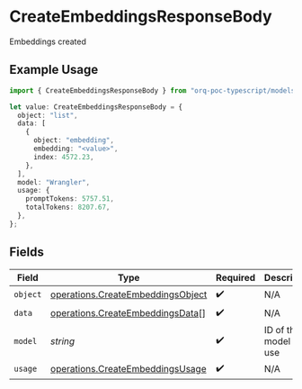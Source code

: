 # CreateEmbeddingsResponseBody

Embeddings created

## Example Usage

```typescript
import { CreateEmbeddingsResponseBody } from "orq-poc-typescript/models/operations";

let value: CreateEmbeddingsResponseBody = {
  object: "list",
  data: [
    {
      object: "embedding",
      embedding: "<value>",
      index: 4572.23,
    },
  ],
  model: "Wrangler",
  usage: {
    promptTokens: 5757.51,
    totalTokens: 8207.67,
  },
};
```

## Fields

| Field                                                                                  | Type                                                                                   | Required                                                                               | Description                                                                            |
| -------------------------------------------------------------------------------------- | -------------------------------------------------------------------------------------- | -------------------------------------------------------------------------------------- | -------------------------------------------------------------------------------------- |
| `object`                                                                               | [operations.CreateEmbeddingsObject](../../models/operations/createembeddingsobject.md) | :heavy_check_mark:                                                                     | N/A                                                                                    |
| `data`                                                                                 | [operations.CreateEmbeddingsData](../../models/operations/createembeddingsdata.md)[]   | :heavy_check_mark:                                                                     | N/A                                                                                    |
| `model`                                                                                | *string*                                                                               | :heavy_check_mark:                                                                     | ID of the model to use                                                                 |
| `usage`                                                                                | [operations.CreateEmbeddingsUsage](../../models/operations/createembeddingsusage.md)   | :heavy_check_mark:                                                                     | N/A                                                                                    |